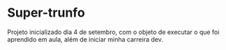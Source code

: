 # Super-trunfo
Projeto inicializado dia 4 de setembro, com o objeto de executar o que foi aprendido em aula, além de iniciar minha carreira dev.
